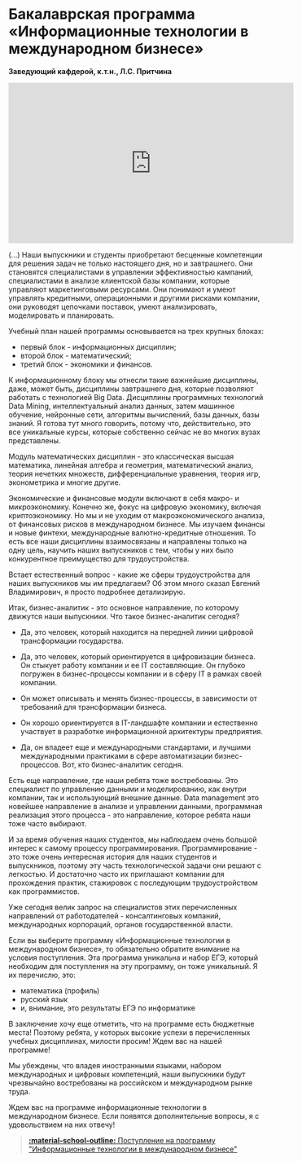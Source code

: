 # Бакалаврская программа «Информационные технологии в международном бизнесе»

**Заведующий кафдерой, к.т.н., Л.С. Притчина**

<iframe width="560" height="315" src="https://www.youtube.com/embed/c_HRa0iD_fw" frameborder="0" allow="accelerometer; autoplay; encrypted-media; gyroscope; picture-in-picture" allowfullscreen></iframe>

(...) Наши выпускники и студенты приобретают бесценные компетенции 
для решения задач не только настоящего дня, но и завтрашнего. Они становятся
специалистами в управлении эффективностью кампаний, специалистами в анализе клиентской базы компании, которые управляют маркетинговыми ресурсами. Они понимают и умеют управлять кредитными, операционными и другими рисками компании, они руководят цепочками поставок, умеют анализировать, моделировать и планировать. 

Учебный план нашей программы основывается на трех крупных блоках:

  - первый блок - информационных дисциплин;
  - второй блок - математический;
  - третий блок - экономики и финансов.

К информационному блоку мы отнесли такие важнейшие дисциплины, даже,
может быть, дисциплины завтрашнего дня, которые позволяют работать с
технологией Big Data. Дисциплины программных технологий Data Mining,
интеллектуальный анализ данных, затем машинное обучение, нейронные сети,
алгоритмы вычислений, базы данных, базы знаний. Я готова тут много говорить, 
потому что, действительно, это все уникальные курсы, которые собственно 
сейчас не во многих вузах представлены.

Модуль математических дисциплин - это классическая высшая математика,
линейная алгебра и геометрия, математический анализ, теория нечетких
множеств, дифференциальные уравнения, теория игр, эконометрика и
многие другие.

Экономические и финансовые модули включают в себя макро- и
микроэкономику. Конечно же, фокус на цифровую экономику, включая криптоэкономику. Но мы и не уходим от макроэкономического анализа, от
финансовых рисков в международном бизнесе. Мы изучаем финансы и новые
финтехи, международные валютно-кредитные отношения. То есть все наши
дисциплины взаимосвязаны и направлены только на одну цель, научить наших
выпускников с тем, чтобы у них было конкурентное преимущество для трудоустройства.

Встает естественный вопрос - какие же сферы трудоустройства для наших
выпускников мы им предлагаем? Об этом много сказал Евгений Владимирович, 
я просто подробнее детализирую.

Итак, бизнес-аналитик - это основное направление, по которому движутся
наши выпускники. Что такое бизнес-аналитик сегодня?

-   Да, это человек, который находится на передней линии цифровой
    трансформации государства.

-   Да, это человек, который ориентируется в цифровизации бизнеса. Он
    стыкует работу компании и ее IT составляющие. Он глубоко погружен в
    бизнес-процессы компании и в сферу IT в рамках своей компании.

-   Он может описывать и менять бизнес-процессы, в зависимости от
    требований для трансформации бизнеса.

-   Он хорошо ориентируется в IT-ландшафте компании и естественно
    участвует в разработке информационной архитектуры предприятия.

-   Да, он владеет еще и международными стандартами, и лучшими
    международными практиками в сфере автоматизации бизнес-процессов.
    Вот, кто бизнес-аналитик сегодня.

Есть еще направление, где наши ребята тоже востребованы. Это специалист
по управлению данными и моделированию, как внутри компании, так и
использующий внешние данные. Data management это новейшее направление в
анализе и управлении данными, программная реализация этого процесса -
это направление, которое ребята наши тоже часто выбирают.

И за время обучения наших студентов, мы наблюдаем очень большой интерес
к самому процессу программирования. Программирование - это тоже очень
интересная история для наших студентов и выпускников, поэтому эту часть
технологической задачи они решают с легкостью. И достаточно часто их
приглашают компании для прохождения практик, стажировок с последующим
трудоустройством как программистов. 

Уже сегодня велик запрос на специалистов этих перечисленных направлений от работодателей - консалтинговых компаний, международных корпораций, органов
государственной власти.

Если вы выберите программу «Информационные технологии в международном
бизнесе», то обязательно обратите внимание на условия поступления. Эта
программа уникальна и набор ЕГЭ, который необходим для поступления на
эту программу, он тоже уникальный. Я их перечислю, это:

  - математика (профиль)
  - русский язык
  - и, внимание, это результаты ЕГЭ по информатике

В заключение хочу еще отметить, что на программе есть бюджетные места!
Поэтому ребята, у которых высокие успехи в перечисленных учебных
дисциплинах, милости просим! Ждем вас на нашей программе!

Мы убеждены, что владея иностранными языками, набором международных и
цифровых компетенций, наши выпускники будут чрезвычайно востребованы на
российском и международном рынке труда.

Ждем вас на программе информационные технологии в международном бизнесе.
Если появятся дополнительные вопросы, я с удовольствием на
них отвечу!

> [**:material-school-outline:** Поступление на программу "Информационные технологии в международном бизнесе"](http://pk.odin.mgimo.ru/bakalavriat/itmb.html)
